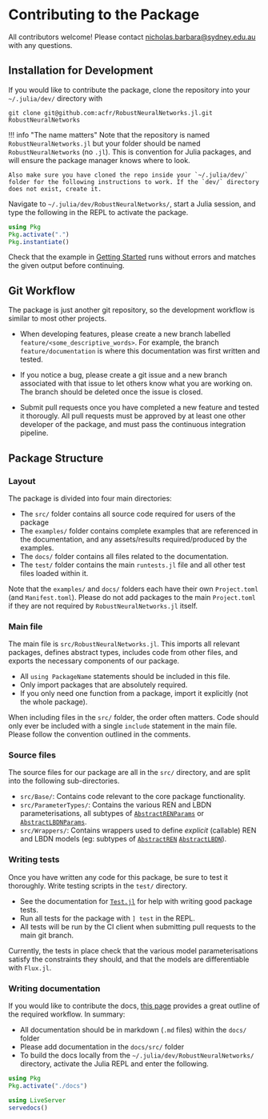 # Contributing to the Package

All contributors welcome! Please contact [nicholas.barbara@sydney.edu.au](mailto:nicholas.barbara@sydney.edu.au) with any questions.

## Installation for Development

If you would like to contribute the package, clone the repository into your `~/.julia/dev/` directory with

    git clone git@github.com:acfr/RobustNeuralNetworks.jl.git RobustNeuralNetworks

!!! info "The name matters"
    Note that the repository is named `RobustNeuralNetworks.jl` but your folder should be named `RobustNeuralNetworks` (no `.jl`). This is convention for Julia packages, and will ensure the package manager knows where to look.

    Also make sure you have cloned the repo inside your `~/.julia/dev/` folder for the following instructions to work. If the `dev/` directory does not exist, create it. 


Navigate to `~/.julia/dev/RobustNeuralNetworks/`, start a Julia session, and type the following in the REPL to activate the package.

```julia
using Pkg
Pkg.activate(".")
Pkg.instantiate()
```

Check that the example in [Getting Started](@ref) runs without errors and matches the given output before continuing.


## Git Workflow

The package is just another git repository, so the development workflow is similar to most other projects.

- When developing features, please create a new branch labelled `feature/<some_descriptive_words>`. For example, the branch `feature/documentation` is where this documentation was first written and tested.

- If you notice a bug, please create a git issue and a new branch associated with that issue to let others know what you are working on. The branch should be deleted once the issue is closed.

- Submit pull requests once you have completed a new feature and tested it thorougly. All pull requests must be approved by at least one other developer of the package, and must pass the continuous integration pipeline.


## Package Structure

### Layout

The package is divided into four main directories:

- The `src/` folder contains all source code required for users of the package
- The `examples/` folder contains complete examples that are referenced in the documentation, and any assets/results required/produced by the examples.
- The `docs/` folder contains all files related to the documentation.
- The `test/` folder contains the main `runtests.jl` file and all other test files loaded within it.

Note that the `examples/` and `docs/` folders each have their own `Project.toml` (and `Manifest.toml`). Please do not add packages to the main `Project.toml` if they are not required by `RobustNeuralNetworks.jl` itself.

### Main file

The main file is `src/RobustNeuralNetworks.jl`. This imports all relevant packages, defines abstract types, includes code from other files, and exports the necessary components of our package. 

- All `using PackageName` statements should be included in this file.
- Only import packages that are absolutely required.
- If you only need one function from a package, import it explicitly (not the whole package).

When including files in the `src/` folder, the order often matters. Code should only ever be included with a single `include` statement in the main file. Please follow the convention outlined in the comments.


### Source files

The source files for our package are all in the `src/` directory, and are split into the following sub-directories.

- `src/Base/`: Contains code relevant to the core package functionality.
- `src/ParameterTypes/`: Contains the various REN and LBDN parameterisations, all subtypes of [`AbstractRENParams`](@ref) or [`AbstractLBDNParams`](@ref).
- `src/Wrappers/`: Contains wrappers used to define *explicit* (callable) REN and LBDN models (eg: subtypes of [`AbstractREN`](@ref) [`AbstractLBDN`](@ref)).


### Writing tests

Once you have written any code for this package, be sure to test it thoroughly. Write testing scripts in the `test/` directory.
- See the documentation for [`Test.jl`](https://docs.julialang.org/en/v1/stdlib/Test/) for help with writing good package tests.
- Run all tests for the package with `] test` in the REPL.
- All tests will be run by the CI client when submitting pull requests to the main git branch.

Currently, the tests in place check that the various model parameterisations satisfy the constraints they should, and that the models are differentiable with `Flux.jl`.

### Writing documentation

If you would like to contribute the docs, [this page](https://m3g.github.io/JuliaNotes.jl/stable/publish_docs/) provides a great outline of the required workflow. In summary:

- All documentation should be in markdown (`.md` files) within the `docs/` folder
- Please add documentation in the `docs/src/` folder
- To build the docs locally from the `~/.julia/dev/RobustNeuralNetworks/` directory, activate the Julia REPL and enter the following.

```julia
using Pkg
Pkg.activate("./docs")

using LiveServer
servedocs()
```
